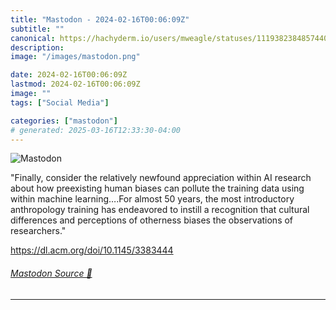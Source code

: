 ```yaml
---
title: "Mastodon - 2024-02-16T00:06:09Z"
subtitle: ""
canonical: https://hachyderm.io/users/mweagle/statuses/111938238485744062
description:
image: "/images/mastodon.png"

date: 2024-02-16T00:06:09Z
lastmod: 2024-02-16T00:06:09Z
image: ""
tags: ["Social Media"]

categories: ["mastodon"]
# generated: 2025-03-16T12:33:30-04:00
---
```

![Mastodon](/images/mastodon.png)

<p>&quot;Finally, consider the relatively newfound appreciation within AI research about how preexisting human biases can pollute the training data using within machine learning….For almost 50 years, the most introductory anthropology training has endeavored to instill a recognition that cultural differences and perceptions of otherness biases the observations of researchers.&quot;</p><p><a href="https://dl.acm.org/doi/10.1145/3383444" target="_blank" rel="nofollow noopener noreferrer" translate="no"><span class="invisible">https://</span><span class="">dl.acm.org/doi/10.1145/3383444</span><span class="invisible"></span></a></p>


###### [Mastodon Source 🐘](https://hachyderm.io/@mweagle/111938238485744062)

___
